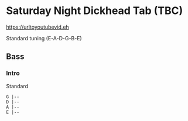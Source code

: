 # Saturday Night Dickhead Tab (TBC)

<https://urltoyoutubevid.eh>

Standard tuning (E-A-D-G-B-E)

## Bass

### Intro

Standard

    G |--
    D |--
    A |--
    E |--
